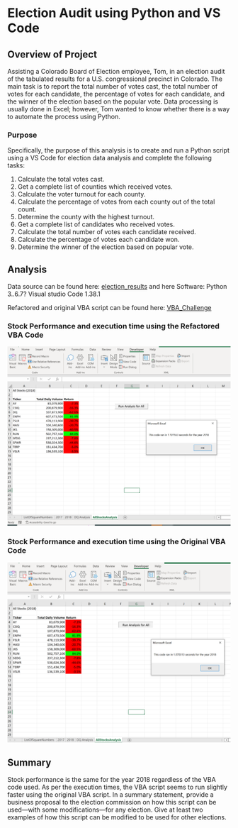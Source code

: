 # Election Audit using Python and VS Code

## **Overview of Project**
Assisting a Colorado Board of Election employee, Tom, in an election audit of the tabulated results for a U.S. congressional precinct in Colorado. The main task is to report the total number of votes cast, the total number of votes for each candidate, the percentage of votes for each candidate, and the winner of the election based on the popular vote. Data processing is usually done in Excel; however, Tom wanted to know whether there is a way to automate the process using Python. 

### Purpose
Specifically, the purpose of this analysis is to create and run a Python script using a VS Code for election data analysis and complete the following tasks: 

1. Calculate the total votes cast.
2. Get a complete list of counties which received votes. 
3. Calculate the voter turnout for each county.
4. Calculate the percentage of votes from each county out of the total count.
5. Determine the county with the highest turnout.
6. Get a complete list of candidates who received votes. 
7. Calculate the total number of votes each candidate received.
8. Calculate the percentage of votes each candidate won.
9. Determine the winner of the election based on popular vote.



## **Analysis**
Data source can be found here: [election_results](https://github.com/MSF2141/election-analysis/blob/f3555399e3f34aa2e7c59b239359e56b726efc69/resources/election_results.csv) and here
Software: Python 3..6.7? Visual studio Code 1.38.1

Refactored and original VBA script can be found here:
[VBA_Challenge](https://github.com/MSF2141/stock-analysis/blob/df71324ba2be48367c9bef26d1e495ddf80cc07d/VBA_Challenge.zip)


### Stock Performance and execution time using the Refactored VBA Code
![VBA_Challenge_2018_refactored](https://github.com/MSF2141/stock-analysis/blob/9f3766bcac3e77ec054fa10f6a1a70b20d7aaa3e/Resources/VBA_Challenge_2018_refactored.png)


### Stock Performance and execution time using the Original VBA Code
![VBA_Challenge_2018](https://github.com/MSF2141/stock-analysis/blob/f27bbee436474c9576185c06c1e3417b5b643aac/Resources/VBA_Challenge_2018.png)

 
## **Summary**
Stock performance is the same for the year 2018 regardless of the VBA code used. As per the execution times, the VBA script seems to run slightly faster using the original VBA script. 
In a summary statement, provide a business proposal to the election commission on how this script can be used—with some modifications—for any election. Give at least two examples of how this script can be modified to be used for other elections.
